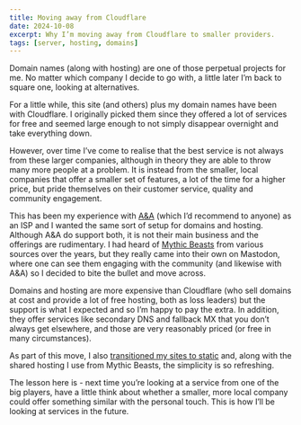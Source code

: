 ```yaml
---
title: Moving away from Cloudflare
date: 2024-10-08
excerpt: Why I’m moving away from Cloudflare to smaller providers.
tags: [server, hosting, domains]
---
```


Domain names (along with hosting) are one of those perpetual projects for me. No matter which company I decide to go with, a little later I’m back to square one, looking at alternatives.

For a little while, this site (and others) plus my domain names have been with Cloudflare. I originally picked them since they offered a lot of services for free and seemed large enough to not simply disappear overnight and take everything down.

However, over time I’ve come to realise that the best service is not always from these larger companies, although in theory they are able to throw many more people at a problem. It is instead from the smaller, local companies that offer a smaller set of features, a lot of the time for a higher price, but pride themselves on their customer service, quality and community engagement.

This has been my experience with [A&A](https://www.aa.net.uk) (which I’d recommend to anyone) as an ISP and I wanted the same sort of setup for domains and hosting. Although A&A do support both, it is not their main business and the offerings are rudimentary. I had heard of [Mythic Beasts](https://www.mythic-beasts.com) from various sources over the years, but they really came into their own on Mastodon, where one can see them engaging with the community (and likewise with A&A) so I decided to bite the bullet and move across.

Domains and hosting are more expensive than Cloudflare (who sell domains at cost and provide a lot of free hosting, both as loss leaders) but the support is what I expected and so I’m happy to pay the extra. In addition, they offer services like secondary DNS and fallback MX that you don’t always get elsewhere, and those are very reasonably priced (or free in many circumstances).

As part of this move, I also [transitioned my sites to static](/blog/16-dynamic-to-static/) and, along with the shared hosting I use from Mythic Beasts, the simplicity is so refreshing.

The lesson here is - next time you’re looking at a service from one of the big players, have a little think about whether a smaller, more local company could offer something similar with the personal touch. This is how I’ll be looking at services in the future.
